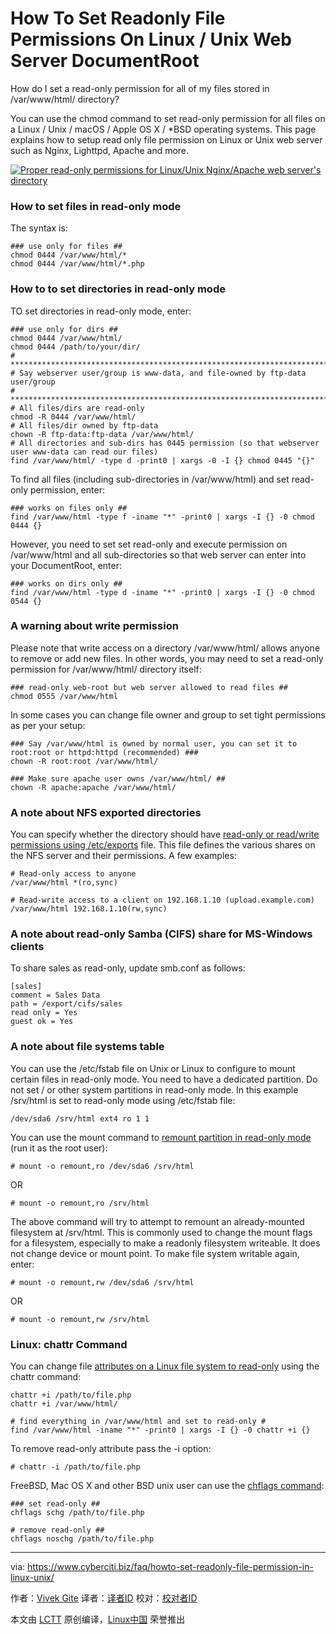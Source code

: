 How To Set Readonly File Permissions On Linux / Unix Web Server DocumentRoot
======

How do I set a read-only permission for all of my files stored in /var/www/html/ directory?

You can use the chmod command to set read-only permission for all files on a Linux / Unix / macOS / Apple OS X / *BSD operating systems. This page explains how to setup read only file permission on Linux or Unix web server such as Nginx, Lighttpd, Apache and more.

[![Proper read-only permissions for Linux/Unix Nginx/Apache web server's directory][1]][1]

### How to set files in read-only mode


The syntax is:
```
### use only for files ##
chmod 0444 /var/www/html/*
chmod 0444 /var/www/html/*.php
```

### How to to set directories in read-only mode

TO set directories in read-only mode, enter:
```
### use only for dirs ##
chmod 0444 /var/www/html/
chmod 0444 /path/to/your/dir/
# ***************************************************************************
# Say webserver user/group is www-data, and file-owned by ftp-data user/group
# ***************************************************************************
# All files/dirs are read-only
chmod -R 0444 /var/www/html/
# All files/dir owned by ftp-data
chown -R ftp-data:ftp-data /var/www/html/
# All directories and sub-dirs has 0445 permission (so that webserver user www-data can read our files)
find /var/www/html/ -type d -print0 | xargs -0 -I {} chmod 0445 "{}"
```
To find all files (including sub-directories in /var/www/html) and set read-only permission, enter:
```
### works on files only ##
find /var/www/html -type f -iname "*" -print0 | xargs -I {} -0 chmod 0444 {}
```

However, you need to set set read-only and execute permission on /var/www/html and all sub-directories so that web server can enter into your DocumentRoot, enter:
```
### works on dirs only ##
find /var/www/html -type d -iname "*" -print0 | xargs -I {} -0 chmod 0544 {}
```

### A warning about write permission

Please note that write access on a directory /var/www/html/ allows anyone to remove or add new files. In other words, you may need to set a read-only permission for /var/www/html/ directory itself:
```
### read-only web-root but web server allowed to read files ##
chmod 0555 /var/www/html
```

In some cases you can change file owner and group to set tight permissions as per your setup:
```
### Say /var/www/html is owned by normal user, you can set it to root:root or httpd:httpd (recommended) ###
chown -R root:root /var/www/html/
 
### Make sure apache user owns /var/www/html/ ##
chown -R apache:apache /var/www/html/
```

### A note about NFS exported directories

You can specify whether the directory should have [read-only or read/write permissions using /etc/exports][2] file. This file defines the various shares on the NFS server and their permissions. A few examples:
```
# Read-only access to anyone
/var/www/html *(ro,sync) 
 
# Read-write access to a client on 192.168.1.10 (upload.example.com)
/var/www/html 192.168.1.10(rw,sync)
```

### A note about read-only Samba (CIFS) share for MS-Windows clients

To share sales as read-only, update smb.conf as follows:
```
[sales]
comment = Sales Data
path = /export/cifs/sales
read only = Yes
guest ok = Yes
```

### A note about file systems table

You can use the /etc/fstab file on Unix or Linux to configure to mount certain files in read-only mode. You need to have a dedicated partition. Do not set / or other system partitions in read-only mode. In this example /srv/html is set to read-only mode using /etc/fstab file:
```
/dev/sda6 /srv/html ext4 ro 1 1
```

You can use the mount command to [remount partition in read-only mode][3] (run it as the root user):
```
# mount -o remount,ro /dev/sda6 /srv/html
```
OR
```
# mount -o remount,ro /srv/html
```
The above command will try to attempt to remount an already-mounted filesystem at /srv/html. This is commonly used to change the mount flags for a filesystem, especially to make a readonly filesystem writeable. It does not change device or mount point. To make file system writable again, enter:
```
# mount -o remount,rw /dev/sda6 /srv/html
```
OR
```
# mount -o remount,rw /srv/html
```

### Linux: chattr Command

You can change file [attributes on a Linux file system to read-only][4] using the chattr command:
```
chattr +i /path/to/file.php
chattr +i /var/www/html/
 
# find everything in /var/www/html and set to read-only #
find /var/www/html -iname "*" -print0 | xargs -I {} -0 chattr +i {}
```

To remove read-only attribute pass the -i option:
```
# chattr -i /path/to/file.php
```
FreeBSD, Mac OS X and other BSD unix user can use the [chflags command][5]:
```
### set read-only ##
chflags schg /path/to/file.php
 
# remove read-only ##
chflags noschg /path/to/file.php
```


--------------------------------------------------------------------------------

via: https://www.cyberciti.biz/faq/howto-set-readonly-file-permission-in-linux-unix/

作者：[Vivek Gite][a]
译者：[译者ID](https://github.com/译者ID)
校对：[校对者ID](https://github.com/校对者ID)

本文由 [LCTT](https://github.com/LCTT/TranslateProject) 原创编译，[Linux中国](https://linux.cn/) 荣誉推出

[a]:https://www.cyberciti.biz
[1]:https://www.cyberciti.biz/media/new/faq/2012/04/linux-unix-set-read-only-file-system-permission-for-apache-nginx.jpg
[2]:https://www.cyberciti.biz//www.cyberciti.biz/faq/centos-fedora-rhel-nfs-v4-configuration/
[3]:https://www.cyberciti.biz/faq/howto-freebsd-remount-partition/
[4]:https://www.cyberciti.biz/tips/linux-password-trick.html
[5]:https://www.cyberciti.biz/tips/howto-write-protect-file-with-immutable-bit.html
